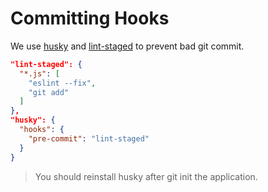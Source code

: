 # Committing Hooks

We use [husky](https://github.com/typicode/husky) and [lint-staged](https://github.com/okonet/lint-staged) to prevent bad git commit.

```json
"lint-staged": {
  "*.js": [
    "eslint --fix",
    "git add"
  ]
},
"husky": {
  "hooks": {
    "pre-commit": "lint-staged"
  }
}
```

> You should reinstall husky after git init the application.